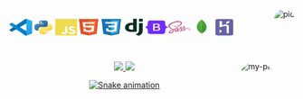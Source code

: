 <div align="center">
    <div>
        <img align="right" alt="pic" height="150" style="border-radius:50px;" src="https://imgur.com/WIBXeAt.gif">
    </div>
    <br>
    <div align="center" style="display: flex">
        <img align="center" alt="vscode" height="30" width="40" src="https://raw.githubusercontent.com/devicons/devicon/master/icons/vscode/vscode-original.svg">
        <img align="center" alt="Python" height="30" width="40" src="https://raw.githubusercontent.com/devicons/devicon/master/icons/python/python-original.svg">
        <img align="center" alt="Js" height="30" width="40" src="https://raw.githubusercontent.com/devicons/devicon/master/icons/javascript/javascript-plain.svg">
        <img align="center" alt="HTML" height="30" width="40" src="https://raw.githubusercontent.com/devicons/devicon/master/icons/html5/html5-original.svg">
        <img align="center" alt="CSS" height="30" width="40" src="https://raw.githubusercontent.com/devicons/devicon/master/icons/css3/css3-original.svg">
        <img align="center" alt="Django" height="30" width="40" src="https://raw.githubusercontent.com/devicons/devicon/master/icons/django/django-plain.svg">
        <img align="center" alt="Bootstrap" height="30" width="40" src="https://raw.githubusercontent.com/devicons/devicon/master/icons/bootstrap/bootstrap-plain.svg">
        <img align="center" alt="SASS" height="30" width="40" src="https://raw.githubusercontent.com/devicons/devicon/master/icons/sass/sass-original.svg">
        <img align="center" alt="MongoDB" height="30" width="40" src="https://raw.githubusercontent.com/devicons/devicon/master/icons/mongodb/mongodb-original.svg">
        <img align="center" alt="Heroku" height="30" width="40" src="https://raw.githubusercontent.com/devicons/devicon/master/icons/heroku/heroku-plain.svg">
    <!--     <img align="center" alt="" height="30" width="40" src=""> -->
    </div>
    <br>
    <div align="center"> 
</div>

##
 
 <div align="center">
    <a href="https://github.com/hudson-farias">
    <img height="180em" src="https://github-readme-stats.vercel.app/api?username=hudson-farias&show_icons=true&theme=github_dark&include_all_commits=true&count_private=true"/>
    <img height="180em" src="https://github-readme-stats.vercel.app/api/top-langs/?username=hudson-farias&layout=compact&langs_count=7&theme=github_dark"/>
    <img align="right" alt="my-pic" height="150" style="border-radius:50px;" src="https://imgur.com/WIBXeAt.gif">
        
  ![Snake animation](https://github.com/Hudson-Farias/Hudson-Farias/blob/output/github-contribution-grid-snake.svg)
        
</div>